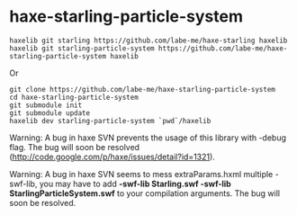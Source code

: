 haxe-starling-particle-system
=============================

    haxelib git starling https://github.com/labe-me/haxe-starling haxelib
    haxelib git starling-particle-system https://github.com/labe-me/haxe-starling-particle-system haxelib

Or

    git clone https://github.com/labe-me/haxe-starling-particle-system
    cd haxe-starling-particle-system
    git submodule init
    git submodule update
    haxelib dev starling-particle-system `pwd`/haxelib

Warning: A bug in haxe SVN prevents the usage of this library with -debug flag. The bug will soon be resolved (http://code.google.com/p/haxe/issues/detail?id=1321).

Warning: A bug in haxe SVN seems to mess extraParams.hxml multiple -swf-lib, you may have to add **-swf-lib Starling.swf -swf-lib StarlingParticleSystem.swf** to your compilation arguments. The bug will soon be resolved.